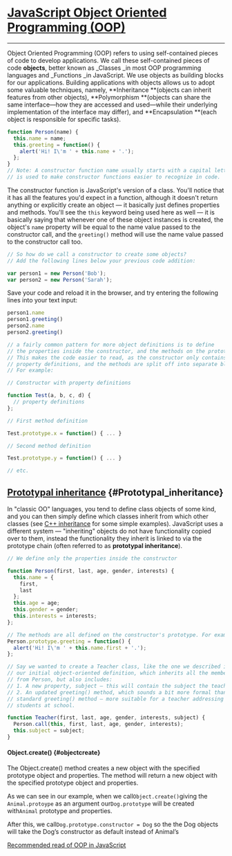 # [JavaScript Object Oriented Programming \(OOP\)](https://developer.mozilla.org/en-US/docs/Learn/JavaScript/Objects/Object-oriented_JS)

---

Object Oriented Programming \(OOP\) refers to using self-contained pieces of code to develop applications. We call these self-contained pieces of code **objects**, better known as \_Classes \_in most OOP programming languages and \_Functions \_in JavaScript. We use objects as building blocks for our applications. Building applications with objects allows us to adopt some valuable techniques, namely, **Inheritance **\(objects can inherit features from other objects\), **Polymorphism **\(objects can share the same interface—how they are accessed and used—while their underlying implementation of the interface may differ\), and **Encapsulation **\(each object is responsible for specific tasks\).

```js
function Person(name) {
  this.name = name;
  this.greeting = function() {
    alert('Hi! I\'m ' + this.name + '.');
  };
}
// Note: A constructor function name usually starts with a capital letter — this convention
// is used to make constructor functions easier to recognize in code.
```

The constructor function is JavaScript's version of a class. You'll notice that it has all the features you'd expect in a function, although it doesn't return anything or explicitly create an object — it basically just defines properties and methods. You'll see the `this` keyword being used here as well — it is basically saying that whenever one of these object instances is created, the object's `name` property will be equal to the name value passed to the constructor call, and the `greeting()` method will use the name value passed to the constructor call too.

```js
// So how do we call a constructor to create some objects?
// Add the following lines below your previous code addition:

var person1 = new Person('Bob');
var person2 = new Person('Sarah');
```

Save your code and reload it in the browser, and try entering the following lines into your text input:

```js
person1.name
person1.greeting()
person2.name
person2.greeting()
```

```js
// a fairly common pattern for more object definitions is to define
// the properties inside the constructor, and the methods on the prototype.
// This makes the code easier to read, as the constructor only contains the
// property definitions, and the methods are split off into separate blocks.
// For example:

// Constructor with property definitions

function Test(a, b, c, d) {
  // property definitions
};

// First method definition

Test.prototype.x = function() { ... }

// Second method definition

Test.prototype.y = function() { ... }

// etc.
```

## [Prototypal inheritance](https://developer.mozilla.org/en-US/docs/Learn/JavaScript/Objects/Inheritance) {#Prototypal_inheritance}

In "classic OO" languages, you tend to define class objects of some kind, and you can then simply define which classes inherit from which other classes \(see [C++ inheritance](http://www.tutorialspoint.com/cplusplus/cpp_inheritance.htm) for some simple examples\). JavaScript uses a different system — "inheriting" objects do not have functionality copied over to them, instead the functionality they inherit is linked to via the prototype chain \(often referred to as **prototypal inheritance**\).

```js
// We define only the properties inside the constructor

function Person(first, last, age, gender, interests) {
  this.name = {
    first,
    last
  };
  this.age = age;
  this.gender = gender;
  this.interests = interests;
};
```

```js
// The methods are all defined on the constructor's prototype. For example:
Person.prototype.greeting = function() {
  alert('Hi! I\'m ' + this.name.first + '.');
};
```

```js
// Say we wanted to create a Teacher class, like the one we described in
// our initial object-oriented definition, which inherits all the members
// from Person, but also includes:
// 1. A new property, subject — this will contain the subject the teacher teaches.
// 2. An updated greeting() method, which sounds a bit more formal than the
// standard greeting() method — more suitable for a teacher addressing some
// students at school.

function Teacher(first, last, age, gender, interests, subject) {
  Person.call(this, first, last, age, gender, interests);
  this.subject = subject;
}
```

#### Object.create\(\) {#objectcreate}

The Object.create\(\) method creates a new object with the specified prototype object and properties. The method will return a new object with the specified prototype object and properties.

As we can see in our example, when we call`Object.create()`giving the `Animal.protoype` as an argument our`Dog.prototype` will be created with`Animal` prototype and properties.

After this, we call`Dog.prototype.constructor = Dog` so the the Dog objects will take the Dog’s constructor as default instead of Animal’s

[Recommended read of OOP in JavaScript](http://javascriptissexy.com/oop-in-javascript-what-you-need-to-know/)

